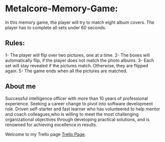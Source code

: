 # Metalcore-Memory-Game:

In this memory game, the player will try to match eight album covers. The player has to complete all sets under 60 seconds.

## Rules:

1- The player will flip over two pictures, one at a time.
2- The boxes will automatically flip, if the player does not match the photo albums.
3- Each set will stay revealed if the pictures match. Otherwise, they are flipped again.
5- The game ends when all the pictures are matched.

## About me

Successful intelligence officer with more than 10 years of professional experience. Seeking a career change to pivot into software development role. Driven self-starter and fast learner who has volunteered to help mentor and coach colleagues,who is willing to meet the most challenging organizational objectives through developing practical solutions, and is renowned for achieving excellence in results.

Welcome to my Trello page [Trello Page](https://trello.com/b/9Jo1dEMg/do-you-know-metalcore).
